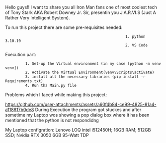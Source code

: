 Hello guys!! I want to share you all Iron Man fans one of most coolest tech of Tony Stark AKA Robert Downey Jr. Sir, presentin you J.A.R.VI.S (Just A Rather Very Intelligent System).





To run this project there are some pre-requisites needed: 





                                                          1. python 3.10.10
                                                          2. VS Code



Execution part:





             1. Set-up the Virtual environment (in my case [python -m venv venv])
             2. Activate the Virtual Environment(venv\Scripts\activate)
             3. install all the necessary libraries (pip install -r Requirements.txt)
             4. Run tha Main.py file







Problems which I faced while making this project:



https://github.com/user-attachments/assets/a60f4b84-ce99-4825-81a4-a118617b0de8
During Execution the program got stuckes and after sometime my Laptop wos showing a pop dialog box where it has been mentioned that the python is 
not respondidng

My Laptop configration:
Lenovo LOQ intel i512450H; 16GB RAM; 512GB SSD; Nvidia RTX 3050 6GB 95-Watt TDP

